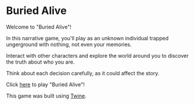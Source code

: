 # Buried Alive

Welcome to "Buried Alive"!

In this narrative game, you'll play as an unknown individual trapped ungerground with nothing, not even your memories.

Interact with other characters and explore the world around you to discover the truth about who you are.

Think about each decision carefully, as it could affect the story. 

Click [here](https://twinery.org/2/#/stories/e003fc38-49b6-48f8-9829-56454aaf0d33/play) to play "Buried Alive"!

This game was built using [Twine](https://twinery.org/). 

